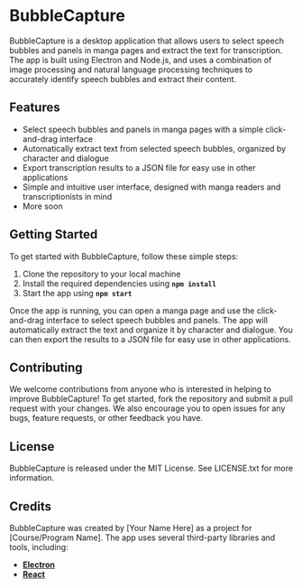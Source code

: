 # **BubbleCapture**

BubbleCapture is a desktop application that allows users to select speech bubbles and panels in manga pages and extract the text for transcription. The app is built using Electron and Node.js, and uses a combination of image processing and natural language processing techniques to accurately identify speech bubbles and extract their content.

## **Features**

- Select speech bubbles and panels in manga pages with a simple click-and-drag interface
- Automatically extract text from selected speech bubbles, organized by character and dialogue
- Export transcription results to a JSON file for easy use in other applications
- Simple and intuitive user interface, designed with manga readers and transcriptionists in mind
- More soon

## **Getting Started**

To get started with BubbleCapture, follow these simple steps:

1. Clone the repository to your local machine
2. Install the required dependencies using **`npm install`**
3. Start the app using **`npm start`**

Once the app is running, you can open a manga page and use the click-and-drag interface to select speech bubbles and panels. The app will automatically extract the text and organize it by character and dialogue. You can then export the results to a JSON file for easy use in other applications.

## **Contributing**

We welcome contributions from anyone who is interested in helping to improve BubbleCapture! To get started, fork the repository and submit a pull request with your changes. We also encourage you to open issues for any bugs, feature requests, or other feedback you have.

## **License**

BubbleCapture is released under the MIT License. See LICENSE.txt for more information.

## **Credits**

BubbleCapture was created by [Your Name Here] as a project for [Course/Program Name]. The app uses several third-party libraries and tools, including:

- **[Electron](https://www.electronjs.org/)**
- **[React](https://reactjs.org/)**


